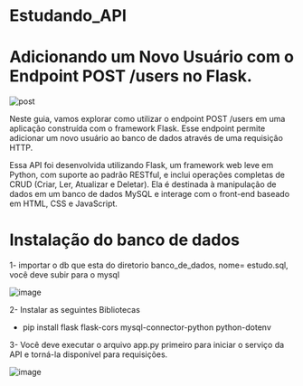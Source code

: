 # Estudando_API

<h1>Adicionando um Novo Usuário com o Endpoint POST /users no Flask.</h1>

![post](https://github.com/user-attachments/assets/70cdda8a-e235-4020-87ff-0575b068df62)


<p>Neste guia, vamos explorar como utilizar o endpoint POST /users em uma aplicação construída com o framework Flask. Esse endpoint permite adicionar um novo usuário ao banco de dados através de uma requisição HTTP.</p>

<p>Essa API foi desenvolvida utilizando Flask, um framework web leve em Python, com suporte ao padrão RESTful, e inclui operações completas de CRUD (Criar, Ler, Atualizar e Deletar). Ela é destinada à manipulação de dados em um banco de dados MySQL e interage com o front-end baseado em HTML, CSS e JavaScript.</p>

<h1>Instalação do banco de dados</h1>
1- importar o db que esta do diretorio banco_de_dados, nome= estudo.sql, você deve subir para o mysql

![image](https://github.com/user-attachments/assets/0c877c53-41b1-46b7-9ffc-3edda756b22a)


2- Instalar as seguintes Bibliotecas
* pip install flask flask-cors mysql-connector-python python-dotenv

3-  Você deve executar o arquivo app.py primeiro para iniciar o serviço da API e torná-la disponível para requisições.

![image](https://github.com/user-attachments/assets/4aedeaaf-edd3-4a30-b6c2-63d8c9cf5fa2)

